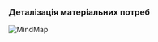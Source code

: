 ### Деталізація матеріальних потреб
![MindMap](https://github.com/oleksandrblazhko/ai204-evchev/tree/ai204-evchev_with_laboratory_work_1/MindMap.jpg)
